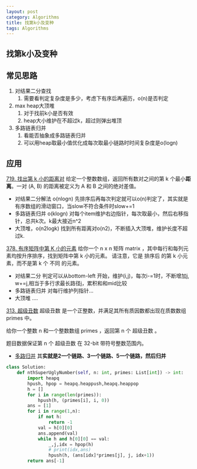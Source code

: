 ```yaml
---
layout: post
category: Algorithms
title: 找第k小及变种
tags: Algorithms
---
```


## 找第k小及变种



## 常见思路

1. 对结果二分查找
   1. 需要看判定复杂度是多少，考虑下有序后再遍历，o(n)是否判定
2. max heap大顶堆
   1. 对于找前k小是否有效
   2. heap大小维护在不超过k，超过则弹出堆顶
3. 多路链表归并
   1. 看能否抽象成多路链表归并
   2. 可以用heap取最小值优化成每次取最小链路时时间复杂度是o(logn)



## 应用

[719. 找出第 k 小的距离对](https://leetcode-cn.com/problems/find-k-th-smallest-pair-distance/)  给定一个整数数组，返回所有数对之间的第 k 个最小**距离**。一对 (A, B) 的距离被定义为 A 和 B 之间的绝对差值。

- 对结果二分解法 o(nlogn) 先排序后再每次判定就可以o(n)判定了，其实就是有序数组的滑动窗口，当slow不符合条件时slow+=1
- 多路链表归并 o(klogn) 对每个item维护右边指针，每次取最小，然后右移指针，总共k次。k最大接近n^2
- 大顶堆，o(n2logk) 找到所有距离对o(n2)，不断插入大顶堆，维护长度不超过k.

[378. 有序矩阵中第 K 小的元素](https://leetcode-cn.com/problems/kth-smallest-element-in-a-sorted-matrix/) 给你一个 n x n 矩阵 matrix ，其中每行和每列元素均按升序排序，找到矩阵中第 k 小的元素。
请注意，它是 排序后 的第 k 小元素，而不是第 k 个 不同 的元素。

- 对结果二分 判定可以从bottom-left 开始，维护(i,j)，每次i-=1时，不断增加j, w+=j,相当于多行求最长路径j，累积和和mid比较
- 多路链表归并 对每行维护列指针...
- 大顶堆 ....

[313. 超级丑数](https://leetcode-cn.com/problems/super-ugly-number/) 超级丑数 是一个正整数，并满足其所有质因数都出现在质数数组 primes 中。

给你一个整数 n 和一个整数数组 primes ，返回第 n 个 超级丑数 。

题目数据保证第 n 个 超级丑数 在 32-bit 带符号整数范围内。

- [多路归并](https://leetcode-cn.com/problems/super-ugly-number/solution/gong-shui-san-xie-yi-ti-shuang-jie-you-x-jyow/) 其**实就是2一个链路、3一个链路、5一个链路，然后归并**

```python
class Solution:
    def nthSuperUglyNumber(self, n: int, primes: List[int]) -> int:
        import heapq
        hpush, hpop = heapq.heappush,heapq.heappop
        h = []
        for i in range(len(primes)):
            hpush(h, (primes[i], i, 0))
        ans = [1]
        for i in range(1,n):
            if not h:
                return -1
            val = h[0][0]
            ans.append(val)
            while h and h[0][0] == val:
                _,j,idx = hpop(h)
                # print(idx,ans)
                hpush(h, (ans[idx]*primes[j], j, idx+1))
        return ans[-1]
            
```

